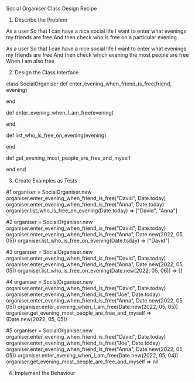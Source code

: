 Social Organiser Class Design Recipe

1. Describe the Problem
<!-- Put or write the user story here. Add any clarifying notes you might have. -->

As a user
So that I can have a nice social life
I want to enter what evenings my friends are free
And then check who is free on a particular evening

As a user
So that I can have a nice social life
I want to enter what evenings my friends are free
And then check which evening the most people are free
When I am also free

2. Design the Class Interface
<!-- Include the initializer and public methods with all parameters and return values. -->

class SocialOrganiser
  def enter_evening_when_friend_is_free(friend, evening)
<!-- #friend is a string (name of a friend)
<!-- # evening is a Date object -->
<!-- # doesn't return anything as just going to mark an evening when friend is free --> 
  end

  def enter_evening_when_I_am_free(evening)
  <!-- # evening is a Date object -->
  <!-- # doesn't return anything -->
  end

  def list_who_is_free_on_evening(evening)
  <!-- # evening is a Date object -->
  <!-- # returns a list of friends (a list of strings) who are free on this evening -->
  end

  def get_evening_most_people_are_free_and_myself
  <!-- # returns the evening (a Date object) when most friends and myself are free -->
  end
end


3. Create Examples as Tests
<!-- Make a list of examples of how the class will behave in different situations. -->

#1
organiser = SocialOrganiser.new
organiser.enter_evening_when_friend_is_free("David", Date.today)
organiser.enter_evening_when_friend_is_free("Anna", Date.today)
organiser.list_who_is_free_on_evening(Date.today) => ["David", "Anna"]
<!-- #both friends who are free today, when call method result will be David & Anna-->

#2
organiser = SocialOrganiser.new
organiser.enter_evening_when_friend_is_free("David", Date.today)
organiser.enter_evening_when_friend_is_free("Anna", Date.new(2022, 05, 05))
organiser.list_who_is_free_on_evening(Date.today) => ["David"]
<!-- #one friend is free today, other friend is free on another random date. When call method result will be David-->

#3
organiser = SocialOrganiser.new
organiser.enter_evening_when_friend_is_free("David", Date.today)
organiser.enter_evening_when_friend_is_free("Anna", Date.new(2022, 05, 05))
organiser.list_who_is_free_on_evening(Date.new(2022, 05, 06)) => []
<!-- #date that no one is available-> -->

#4
organiser = SocialOrganiser.new
organiser.enter_evening_when_friend_is_free("David", Date.today)
organiser.enter_evening_when_friend_is_free("Joe", Date.today)
organiser.enter_evening_when_friend_is_free("Anna", Date.new(2022, 05, 05))
organiser.enter_evening_when_I_am_free(Date.new(2022, 05, 05))
organiser.get_evening_most_people_are_free_and_myself => (Date.new(2022, 05, 05))
<!-- #I am free on a date and so is one of my friends)-> -->

#5
organiser = SocialOrganiser.new
organiser.enter_evening_when_friend_is_free("David", Date.today)
organiser.enter_evening_when_friend_is_free("Joe", Date.today)
organiser.enter_evening_when_friend_is_free("Anna", Date.new(2022, 05, 05))
organiser.enter_evening_when_I_am_free(Date.new(2022, 05, 04))
organiser.get_evening_most_people_are_free_and_myself => nil
<!-- #I am free on a date but none of my friends are)-->

<!-- Encode each example as a test. You can add to the above list as you go.  -->

4. Implement the Behaviour
<!-- After each test you write, follow the test-driving process of red, green, refactor to implement the behaviour. -->
